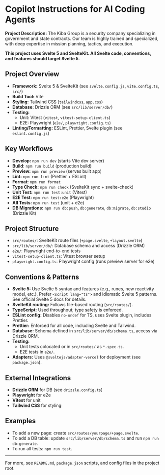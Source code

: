 # Copilot Instructions for AI Coding Agents

**Project Description:**
The Kiba Group is a security company specializing in government and state contracts. Our team is highly trained and specialized, with deep expertise in mission planning, tactics, and execution.

**This project uses Svelte 5 and SvelteKit. All Svelte code, conventions, and features should target Svelte 5.**

## Project Overview

- **Framework:** Svelte 5 & SvelteKit (see `svelte.config.js`, `vite.config.ts`, `src/`)
- **Build Tool:** Vite
- **Styling:** Tailwind CSS (`tailwindcss`, `app.css`)
- **Database:** Drizzle ORM (see `src/lib/server/db/`)
- **Testing:**
  - Unit: Vitest (`vitest`, `vitest-setup-client.ts`)
  - E2E: Playwright (`e2e/`, `playwright.config.ts`)
- **Linting/Formatting:** ESLint, Prettier, Svelte plugin (see `eslint.config.js`)

## Key Workflows

- **Develop:** `npm run dev` (starts Vite dev server)
- **Build:** `npm run build` (production build)
- **Preview:** `npm run preview` (serves built app)
- **Lint:** `npm run lint` (Prettier + ESLint)
- **Format:** `npm run format`
- **Type Check:** `npm run check` (SvelteKit sync + svelte-check)
- **Unit Test:** `npm run test:unit` (Vitest)
- **E2E Test:** `npm run test:e2e` (Playwright)
- **All Tests:** `npm run test` (unit + e2e)
- **DB Migrations:** `npm run db:push`, `db:generate`, `db:migrate`, `db:studio` (Drizzle Kit)

## Project Structure

- `src/routes/`: SvelteKit route files (`+page.svelte`, `+layout.svelte`)
- `src/lib/server/db/`: Database schema and access (Drizzle ORM)
- `e2e/`: Playwright end-to-end tests
- `vitest-setup-client.ts`: Vitest browser setup
- `playwright.config.ts`: Playwright config (runs preview server for e2e)

## Conventions & Patterns

- **Svelte 5:** Use Svelte 5 syntax and features (e.g., runes, new reactivity model, etc.). Prefer `<script lang="ts">` and idiomatic Svelte 5 patterns. See official Svelte 5 docs for details.
- **SvelteKit routing:** Follows file-based routing (`src/routes/`).
- **TypeScript:** Used throughout; type safety is enforced.
- **ESLint config:** Disables `no-undef` for TS, uses Svelte plugin, includes Prettier.
- **Prettier:** Enforced for all code, including Svelte and Tailwind.
- **Database:** Schema defined in `src/lib/server/db/schema.ts`, access via Drizzle ORM.
- **Testing:**
  - Unit tests colocated or in `src/routes/` as `*.spec.ts`.
  - E2E tests in `e2e/`.
- **Adapters:** Uses `@sveltejs/adapter-vercel` for deployment (see `package.json`).

## External Integrations

- **Drizzle ORM** for DB (see `drizzle.config.ts`)
- **Playwright** for e2e
- **Vitest** for unit
- **Tailwind CSS** for styling

## Examples

- To add a new page: create `src/routes/yourpage/+page.svelte`.
- To add a DB table: update `src/lib/server/db/schema.ts` and run `npm run db:generate`.
- To run all tests: `npm run test`.

---

For more, see `README.md`, `package.json` scripts, and config files in the project root.
